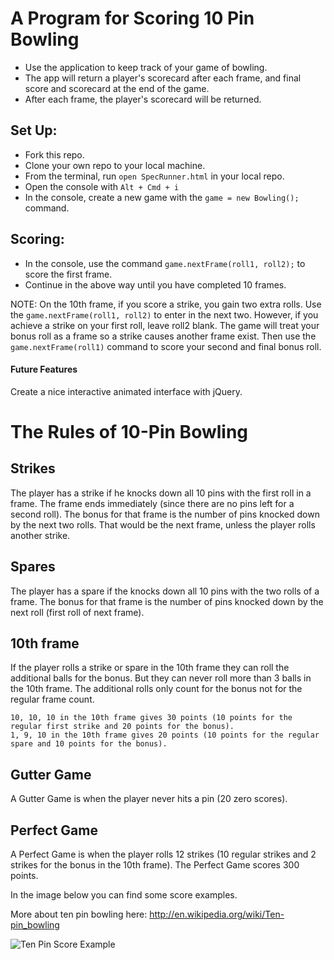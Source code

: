 
A Program for Scoring 10 Pin Bowling
=================


* Use the application to keep track of your game of bowling.
* The app will return a player's scorecard after each frame, and final score and scorecard at the end of the game.
* After each frame, the player's scorecard will be returned.

Set Up:
-----

* Fork this repo.
* Clone your own repo to your local machine.
* From the terminal, run ```open SpecRunner.html``` in your local repo.
* Open the console with ```Alt + Cmd + i```
* In the console, create a new game with the ```game = new Bowling();```
command.

Scoring:
-----
* In the console, use the command ```game.nextFrame(roll1, roll2);``` to score the first frame.
* Continue in the above way until you have completed 10 frames.

NOTE: On the 10th frame, if you score a strike, you gain two extra rolls. Use the ```game.nextFrame(roll1, roll2)``` to enter in the next two. However, if you achieve a strike on your first roll, leave roll2 blank. The game will treat your bonus roll as a frame so a strike causes another frame exist. Then use the ```game.nextFrame(roll1)``` command to score your second and final bonus roll.

#### Future Features

Create a nice interactive animated interface with jQuery.


# The Rules of 10-Pin Bowling

## Strikes

The player has a strike if he knocks down all 10 pins with the first roll in a frame. The frame ends immediately (since there are no pins left for a second roll). The bonus for that frame is the number of pins knocked down by the next two rolls. That would be the next frame, unless the player rolls another strike.

## Spares

The player has a spare if the knocks down all 10 pins with the two rolls of a frame. The bonus for that frame is the number of pins knocked down by the next roll (first roll of next frame).

## 10th frame

If the player rolls a strike or spare in the 10th frame they can roll the additional balls for the bonus. But they can never roll more than 3 balls in the 10th frame. The additional rolls only count for the bonus not for the regular frame count.

    10, 10, 10 in the 10th frame gives 30 points (10 points for the regular first strike and 20 points for the bonus).
    1, 9, 10 in the 10th frame gives 20 points (10 points for the regular spare and 10 points for the bonus).

## Gutter Game

A Gutter Game is when the player never hits a pin (20 zero scores).

## Perfect Game

A Perfect Game is when the player rolls 12 strikes (10 regular strikes and 2 strikes for the bonus in the 10th frame). The Perfect Game scores 300 points.

In the image below you can find some score examples.

More about ten pin bowling here: http://en.wikipedia.org/wiki/Ten-pin_bowling

![Ten Pin Score Example](images/example_ten_pin_scoring.png)
